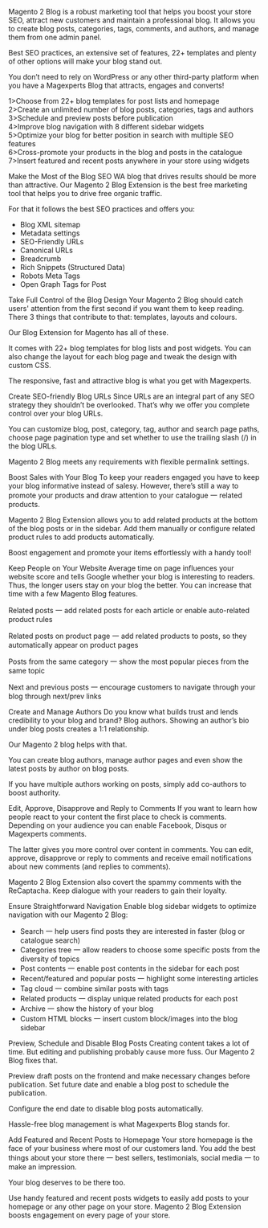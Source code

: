 Magento 2 Blog is a robust marketing tool that helps you boost your store SEO, attract new customers and maintain a professional blog. It allows you to create blog posts, categories, tags, comments, and authors, and manage them from one admin panel.

Best SEO practices, an extensive set of features, 22+ templates and plenty of other options will make your blog stand out.

You don’t need to rely on WordPress or any other third-party platform when you have a Magexperts Blog that attracts, engages and converts!

1>Choose from 22+ blog templates for post lists and homepage<br/>
2>Create an unlimited number of blog posts, categories, tags and authors<br/>
3>Schedule and preview posts before publication<br/>
4>Improve blog navigation with 8 different sidebar widgets<br/>
5>Optimize your blog for better position in search with multiple SEO features<br/>
6>Cross-promote your products in the blog and posts in the catalogue<br/>
7>Insert featured and recent posts anywhere in your store using widgets<br/> 


Make the Most of the Blog SEO
WA blog that drives results should be more than attractive. Our Magento 2 Blog Extension is the best free marketing tool that helps you to drive free organic traffic.

For that it follows the best SEO practices and offers you:

- Blog XML sitemap<br/>
- Metadata settings <br/>
- SEO-Friendly URLs<br/>
- Canonical URLs<br/>
- Breadcrumb<br/>
- Rich Snippets (Structured Data)<br/>
- Robots Meta Tags<br/>
- Open Graph Tags for Post<br/>


Take Full Control of the Blog Design
Your Magento 2 Blog should catch users' attention from the first second if you want them to keep reading. There 3 things that contribute to that: templates, layouts and colours.

Our Blog Extension for Magento has all of these.

It comes with 22+ blog templates for blog lists and post widgets. You can also change the layout for each blog page and tweak the design with custom CSS.

The responsive, fast and attractive blog is what you get with Magexperts.


Create SEO-friendly Blog URLs
Since URLs are an integral part of any SEO strategy they shouldn’t be overlooked. That’s why we offer you complete control over your blog URLs.

You can customize blog, post, category, tag, author and search page paths, choose page pagination type and set whether to use the trailing slash (/) in the blog URLs.

Magento 2 Blog meets any requirements with flexible permalink settings.

Boost Sales with Your Blog
To keep your readers engaged you have to keep your blog informative instead of salesy. However, there’s still a way to promote your products and draw attention to your catalogue 一 related products.

Magento 2 Blog Extension allows you to add related products at the bottom of the blog posts or in the sidebar. Add them manually or configure related product rules to add products automatically.

Boost engagement and promote your items effortlessly with a handy tool!

Keep People on Your Website
Average time on page influences your website score and tells Google whether your blog is interesting to readers. Thus, the longer users stay on your blog the better. You can increase that time with a few Magento Blog features.

Related posts 一 add related posts for each article or enable auto-related product rules

Related posts on product page 一 add related products to posts, so they automatically appear on product pages

Posts from the same category 一 show the most popular pieces from the same topic

Next and previous posts 一 encourage customers to navigate through your blog through next/prev links


Create and Manage Authors
Do you know what builds trust and lends credibility to your blog and brand? Blog authors. Showing an author’s bio under blog posts creates a 1:1 relationship.

Our Magento 2 blog helps with that.

You can create blog authors, manage author pages and even show the latest posts by author on blog posts.

If you have multiple authors working on posts, simply add co-authors to boost authority.


Edit, Approve, Disapprove and Reply to Comments
If you want to learn how people react to your content the first place to check is comments. Depending on your audience you can enable Facebook, Disqus or Magexperts comments.

The latter gives you more control over content in comments. You can edit, approve, disapprove or reply to comments and receive email notifications about new comments (and replies to comments).

Magento 2 Blog Extension also covert the spammy comments with the ReCaptacha. Keep dialogue with your readers to gain their loyalty.

Ensure Straightforward Navigation
Enable blog sidebar widgets to optimize navigation with our Magento 2 Blog:

- Search 一 help users find posts they are interested in faster (blog or catalogue search)<br/>
- Categories tree 一 allow readers to choose some specific posts from the diversity of topics<br/>
- Post contents 一 enable post contents in the sidebar for each post<br/>
- Recent/featured and popular posts 一 highlight some interesting articles<br/>
- Tag cloud 一 combine similar posts with tags<br/>
- Related products 一 display unique related products for each post<br/>
- Archive 一 show the history of your blog<br/>
- Custom HTML blocks 一 insert custom block/images into the blog sidebar<br/>

Preview, Schedule and Disable Blog Posts
Creating content takes a lot of time. But editing and publishing probably cause more fuss. Our Magento 2 Blog fixes that.

Preview draft posts on the frontend and make necessary changes before publication. Set future date and enable a blog post to schedule the publication.

Configure the end date to disable blog posts automatically.

Hassle-free blog management is what Magexperts Blog stands for.


Add Featured and Recent Posts to Homepage
Your store homepage is the face of your business where most of our customers land. You add the best things about your store there 一 best sellers, testimonials, social media 一 to make an impression.

Your blog deserves to be there too.

Use handy featured and recent posts widgets to easily add posts to your homepage or any other page on your store. Magento 2 Blog Extension boosts engagement on every page of your store.